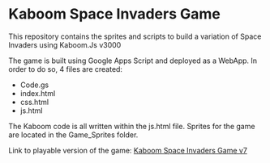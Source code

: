 # Kaboom Space Invaders Game
This repository contains the sprites and scripts to build a variation of Space Invaders using Kaboom.Js v3000

The game is built using Google Apps Script and deployed as a WebApp. In order to do so, 4 files are created:

- Code.gs
- index.html
- css.html
- js.html
  
The Kaboom code is all written within the js.html file. Sprites for the game are located in the Game_Sprites folder.

Link to playable version of the game: [Kaboom Space Invaders Game v7]([https://script.google.com/macros/s/AKfycbw2naNZRYqBG3bIM9Ac-TMEw_ZlGsfGgRBgqZgll1lN1xQCfiht_QXQllQrn9OEOt0i/exec)
